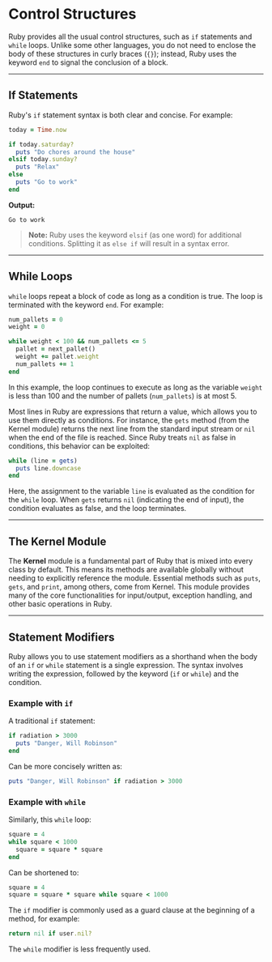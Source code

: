 
# Control Structures

Ruby provides all the usual control structures, such as `if` statements and `while` loops. Unlike some other languages, you do not need to enclose the body of these structures in curly braces (`{}`); instead, Ruby uses the keyword `end` to signal the conclusion of a block.

---

## If Statements

Ruby's `if` statement syntax is both clear and concise. For example:

```ruby
today = Time.now

if today.saturday?
  puts "Do chores around the house"
elsif today.sunday?
  puts "Relax"
else
  puts "Go to work"
end
```

**Output:**

```
Go to work
```

> **Note:** Ruby uses the keyword `elsif` (as one word) for additional conditions. Splitting it as `else if` will result in a syntax error.

---

## While Loops

`while` loops repeat a block of code as long as a condition is true. The loop is terminated with the keyword `end`. For example:

```ruby
num_pallets = 0
weight = 0

while weight < 100 && num_pallets <= 5
  pallet = next_pallet()
  weight += pallet.weight
  num_pallets += 1
end
```

In this example, the loop continues to execute as long as the variable `weight` is less than 100 and the number of pallets (`num_pallets`) is at most 5.

Most lines in Ruby are expressions that return a value, which allows you to use them directly as conditions. For instance, the `gets` method (from the Kernel module) returns the next line from the standard input stream or `nil` when the end of the file is reached. Since Ruby treats `nil` as false in conditions, this behavior can be exploited:

```ruby
while (line = gets)
  puts line.downcase
end
```

Here, the assignment to the variable `line` is evaluated as the condition for the `while` loop. When `gets` returns `nil` (indicating the end of input), the condition evaluates as false, and the loop terminates.

---

## The Kernel Module

The **Kernel** module is a fundamental part of Ruby that is mixed into every class by default. This means its methods are available globally without needing to explicitly reference the module. Essential methods such as `puts`, `gets`, and `print`, among others, come from Kernel. This module provides many of the core functionalities for input/output, exception handling, and other basic operations in Ruby.

---

## Statement Modifiers

Ruby allows you to use statement modifiers as a shorthand when the body of an `if` or `while` statement is a single expression. The syntax involves writing the expression, followed by the keyword (`if` or `while`) and the condition.

### Example with `if`

A traditional `if` statement:

```ruby
if radiation > 3000
  puts "Danger, Will Robinson"
end
```

Can be more concisely written as:

```ruby
puts "Danger, Will Robinson" if radiation > 3000
```

### Example with `while`

Similarly, this `while` loop:

```ruby
square = 4
while square < 1000
  square = square * square
end
```

Can be shortened to:

```ruby
square = 4
square = square * square while square < 1000
```

The `if` modifier is commonly used as a guard clause at the beginning of a method, for example:

```ruby
return nil if user.nil?
```

The `while` modifier is less frequently used.
